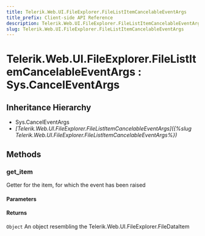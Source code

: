 ```yaml
---
title: Telerik.Web.UI.FileExplorer.FileListItemCancelableEventArgs
title_prefix: Client-side API Reference
description: Telerik.Web.UI.FileExplorer.FileListItemCancelableEventArgs
slug: Telerik.Web.UI.FileExplorer.FileListItemCancelableEventArgs
---
```


# Telerik.Web.UI.FileExplorer.FileListItemCancelableEventArgs : Sys.CancelEventArgs 

## Inheritance Hierarchy

* Sys.CancelEventArgs
* *[Telerik.Web.UI.FileExplorer.FileListItemCancelableEventArgs]({%slug Telerik.Web.UI.FileExplorer.FileListItemCancelableEventArgs%})*


## Methods

###  get_item

Getter for the item, for which the event has been raised

#### Parameters

#### Returns

`Object` An object resembling the Telerik.Web.UI.FileExplorer.FileDataItem



